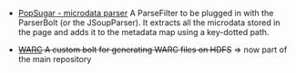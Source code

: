 * [PopSugar  - microdata parser](https://github.com/PopSugar/storm-crawler-extensions/tree/master/microdata-parser) A ParseFilter to be plugged in with the ParserBolt (or the JSoupParser). It extracts all the microdata stored in the page and adds it to the metadata map using a key-dotted path.

* ~~[WARC](https://github.com/DigitalPebble/sc-warc) A custom bolt for generating WARC files on HDFS~~ => now part of the main repository